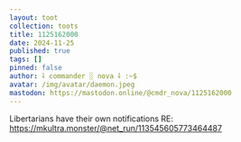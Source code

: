 ```yaml
---
layout: toot
collection: toots
title: 1125162000
date: 2024-11-25
published: true
tags: []
pinned: false
author: ⸸ commander ░ nova ⸸ :~$
avatar: /img/avatar/daemon.jpeg
mastodon: https://mastodon.online/@cmdr_nova/1125162000
---
```


Libertarians have their own notifications RE: https://mkultra.monster/@net_run/113545605773464487
